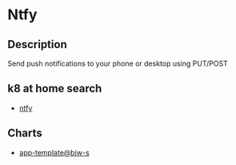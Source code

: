 # Ntfy

## Description

Send push notifications to your phone or desktop using PUT/POST

## k8 at home search

- [ntfy](https://nanne.dev/k8s-at-home-search/#/ntfy)

## Charts

- [app-template@bjw-s](https://bjw-s.github.io/helm-charts/)
